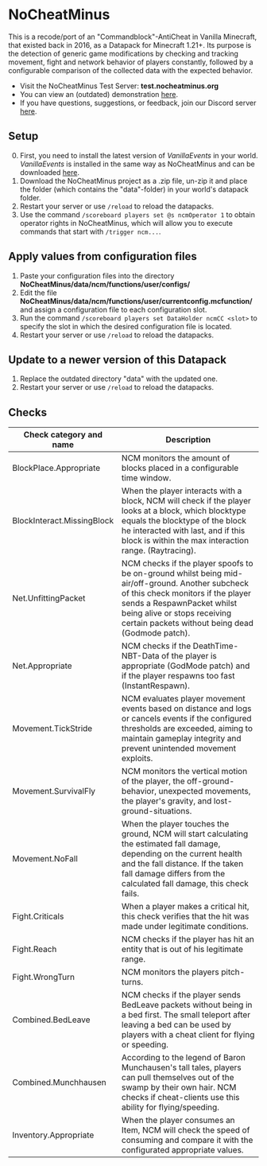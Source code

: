 # NoCheatMinus
 This is a recode/port of an "Commandblock"-AntiCheat in Vanilla Minecraft, that existed back in 2016, as a Datapack for Minecraft 1.21+. Its purpose is the detection of generic game modifications by checking and tracking movement, fight and network behavior of players constantly, followed by a configurable comparison of the collected data with the expected behavior.
 - Visit the NoCheatMinus Test Server: **test.nocheatminus.org**
 - You can view an (outdated) demonstration [here](https://www.youtube.com/watch?v=2KCD2lIC0bc).
 - If you have questions, suggestions, or feedback, join our Discord server [here](https://discord.gg/PrW5FH25nn).

## Setup
0. First, you need to install the latest version of *VanillaEvents* in your world. *VanillaEvents* is installed in the same way as NoCheatMinus and can be downloaded [here](https://github.com/n33d4n4m3/VanillaEvents).
1. Download the NoCheatMinus project as a .zip file, un-zip it and place the folder (which contains the "data"-folder) in your world's datapack folder.
2. Restart your server or use `/reload` to reload the datapacks.
3. Use the command `/scoreboard players set @s ncmOperator 1` to obtain operator rights in NoCheatMinus, which will allow you to execute commands that start with `/trigger ncm...`.

## Apply values from configuration files
1. Paste your configuration files into the directory **NoCheatMinus/data/ncm/functions/user/configs/**
2. Edit the file **NoCheatMinus/data/ncm/functions/user/currentconfig.mcfunction/** and assign a configuration file to each configuration slot.
3. Run the command `/scoreboard players set DataHolder ncmCC <slot>` to specify the slot in which the desired configuration file is located.
4. Restart your server or use `/reload` to reload the datapacks.

## Update to a newer version of this Datapack
1. Replace the outdated directory "data" with the updated one.
2. Restart your server or use `/reload` to reload the datapacks.

## Checks
| Check category and name | Description |
| ----------------------- | ----------- |
| BlockPlace.Appropriate | NCM monitors the amount of blocks placed in a configurable time window. |
| BlockInteract.MissingBlock | When the player interacts with a block, NCM will check if the player looks at a block, which blocktype equals the blocktype of the block he interacted with last, and if this block is within the max interaction range. (Raytracing). |
| Net.UnfittingPacket | NCM checks if the player spoofs to be on-ground whilst being mid-air/off-ground. Another subcheck of this check monitors if the player sends a RespawnPacket whilst being alive or stops receiving certain packets without being dead (Godmode patch). |
| Net.Appropriate | NCM checks if the DeathTime-NBT-Data of the player is appropriate (GodMode patch) and if the player respawns too fast (InstantRespawn). |
| Movement.TickStride | NCM evaluates player movement events based on distance and logs or cancels events if the configured thresholds are exceeded, aiming to maintain gameplay integrity and prevent unintended movement exploits. |
| Movement.SurvivalFly | NCM monitors the vertical motion of the player, the off-ground-behavior, unexpected movements, the player's gravity, and lost-ground-situations. |
| Movement.NoFall | When the player touches the ground, NCM will start calculating the estimated fall damage, depending on the current health and the fall distance. If the taken fall damage differs from the calculated fall damage, this check fails. |
| Fight.Criticals | When a player makes a critical hit, this check verifies that the hit was made under legitimate conditions. |
| Fight.Reach | NCM checks if the player has hit an entity that is out of his legitimate range. |
| Fight.WrongTurn | NCM monitors the players pitch-turns. |
| Combined.BedLeave | NCM checks if the player sends BedLeave packets without being in a bed first. The small teleport after leaving a bed can be used by players with a cheat client for flying or speeding. |
| Combined.Munchhausen | According to the legend of Baron Munchausen's tall tales, players can pull themselves out of the swamp by their own hair. NCM checks if cheat-clients use this ability for flying/speeding. |
| Inventory.Appropriate | When the player consumes an Item, NCM will check the speed of consuming and compare it with the configurated appropriate values. |
